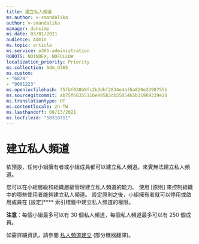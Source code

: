 ```yaml
---
title: 建立私人頻道
ms.author: v-smandalika
author: v-smandalika
manager: dansimp
ms.date: 03/01/2021
audience: Admin
ms.topic: article
ms.service: o365-administration
ROBOTS: NOINDEX, NOFOLLOW
localization_priority: Priority
ms.collection: Adm_O365
ms.custom:
- "6874"
- "9001223"
ms.openlocfilehash: 75fbf038b8fc2b3dbf2834e4af6a820e2398755b
ms.sourcegitcommit: ab75f66355116e995b3cb5505465b31989339e28
ms.translationtype: HT
ms.contentlocale: zh-TW
ms.lasthandoff: 08/13/2021
ms.locfileid: "58318711"
---
```

# <a name="create-a-private-channel"></a>建立私人頻道

依預設，任何小組擁有者或小組成員都可以建立私人頻道。來賓無法建立私人頻道。 

您可以在小組層級和組織層級管理建立私人頻道的能力。 使用 [原則] 來控制組織中的哪些使用者能夠建立私人頻道。 設定原則之後，小組擁有者就可以停用或啟用成員在 [設定]**** 索引標籤中建立私人頻道的權限。

**注意**：每個小組最多可以有 30 個私人頻道，每個私人頻道最多可以有 250 個成員。

如需詳細資訊，請參閱 [私人頻道建立](https://docs.microsoft.com/MicrosoftTeams/private-channels#private-channel-creation) (部分機器翻譯)。


